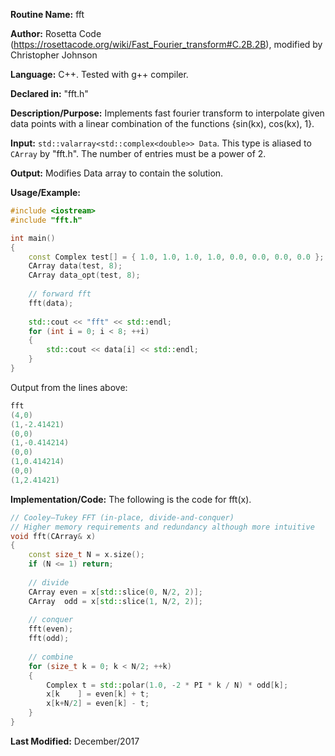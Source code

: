 **Routine Name:** fft

**Author:** Rosetta Code (https://rosettacode.org/wiki/Fast_Fourier_transform#C.2B.2B), modified by Christopher Johnson

**Language:** C++. Tested with g++ compiler.

**Declared in:** "fft.h"

**Description/Purpose:** Implements fast fourier transform to interpolate given data points with a linear combination of the functions {sin(kx), cos(kx), 1}.

**Input:** `std::valarray<std::complex<double>> Data`. This type is aliased to `CArray` by "fft.h". The number of entries must be a power of 2.

**Output:**
Modifies Data array to contain the solution.

**Usage/Example:**

```C++
#include <iostream>
#include "fft.h"

int main()
{
    const Complex test[] = { 1.0, 1.0, 1.0, 1.0, 0.0, 0.0, 0.0, 0.0 };
    CArray data(test, 8);
    CArray data_opt(test, 8);
 
    // forward fft
    fft(data);
 
    std::cout << "fft" << std::endl;
    for (int i = 0; i < 8; ++i)
    {
        std::cout << data[i] << std::endl;
    }
}
```
Output from the lines above:
```c++
fft
(4,0)
(1,-2.41421)
(0,0)
(1,-0.414214)
(0,0)
(1,0.414214)
(0,0)
(1,2.41421)
```


**Implementation/Code:** The following is the code for fft(x).
```c++
// Cooley–Tukey FFT (in-place, divide-and-conquer)
// Higher memory requirements and redundancy although more intuitive
void fft(CArray& x)
{
    const size_t N = x.size();
    if (N <= 1) return;
 
    // divide
    CArray even = x[std::slice(0, N/2, 2)];
    CArray  odd = x[std::slice(1, N/2, 2)];
 
    // conquer
    fft(even);
    fft(odd);
 
    // combine
    for (size_t k = 0; k < N/2; ++k)
    {
        Complex t = std::polar(1.0, -2 * PI * k / N) * odd[k];
        x[k    ] = even[k] + t;
        x[k+N/2] = even[k] - t;
    }
}
```
**Last Modified:** December/2017
